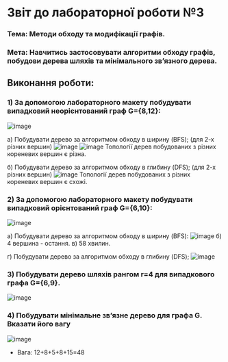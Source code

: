 # Звіт до лабораторної роботи №3

### Тема: Методи обходу та модифікації графів.

### Мета: Навчитись застосовувати алгоритми обходу графів, побудови дерева шляхів та мінімального зв’язного дерева.

## Виконання роботи:
### 1) За допомогою лабораторного макету побудувати випадковий неорієнтований граф G={8,12}:
![image](https://github.com/sneyks/LABS/blob/main/lab_3/1.jpg)

a) Побудувати дерево за алгоритмом обходу в ширину (BFS); (для 2-х різних вершин)
![image](https://github.com/sneyks/LABS/blob/main/lab_3/2.jpg)
![image](https://github.com/sneyks/LABS/blob/main/lab_3/3.jpg)
Топології дерев побудованих з різних кореневих вершин є різна.

б) Побудувати дерево за алгоритмом обходу в глибину (DFS); (для 2-х різних вершин)
![image](https://github.com/sneyks/LABS/blob/main/lab_3/4.jpg)
Топології дерев побудованих з різних кореневих вершин є схожі.

### 2) За допомогою лабораторного макету побудувати випадковий орієнтований граф G={6,10}:
![image](https://github.com/sneyks/LABS/blob/main/lab_3/5.jpg)

а) Побудувати дерево за алгоритмом обходу в ширину (BFS):
![image](https://github.com/sneyks/LABS/blob/main/lab_3/6.jpg)
б) 4 вершина - остання.
в) 58 хвилин.

г) Побудувати дерево за алгоритмом обходу в глибину (DFS);
![image](https://github.com/sneyks/LABS/blob/main/lab_3/7.jpg)

### 3) Побудувати дерево шляхів рангом r=4 для випадкового графа G={6,9}.
![image](https://github.com/sneyks/LABS/blob/main/lab_3/88.jpg)

### 4) Побудувати мінімальне зв’язне дерево для графа G. Вказати його вагу
![image](https://github.com/sneyks/LABS/blob/main/lab_3/9.jpg)

* Вага: 12+8+5+8+15=48

